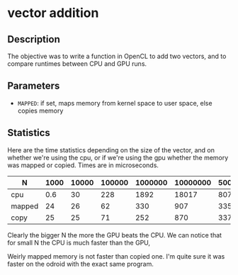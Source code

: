 # vector addition
## Description
The objective was to write a function in OpenCL to add two vectors, and to compare runtimes between CPU and GPU runs.

## Parameters
- `MAPPED`: if set, maps memory from kernel space to user space, else copies memory

## Statistics
Here are the time statistics depending on the size of the vector, and on whether we're using the cpu, or if we're using the gpu whether the memory was mapped or copied. Times are in microseconds.

|   N    | 1000  | 10000 | 100000 | 1000000 | 10000000 | 50000000 |
|--------|-------|-------|------- |-------  |-------   |----------|
|  cpu   | 0.6   | 30    | 228    | 1892    | 18017    | 80742    |
| mapped | 24    | 26    | 62     | 330     | 907      | 3357     |
| copy   | 25    | 25    | 71     | 252     | 870      | 3379     |

Clearly the bigger N the more the GPU beats the CPU. We can notice that for small N the CPU is much faster than the GPU,

Weirly mapped memory is not faster than copied one. I'm quite sure it was faster on the odroid with the exact same program.
